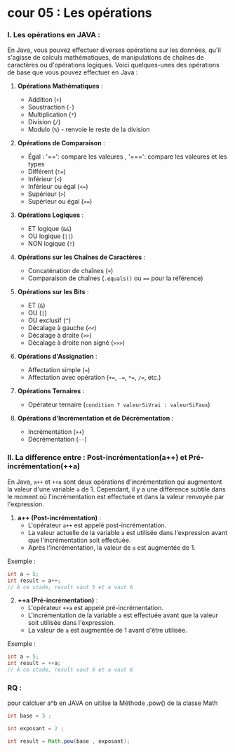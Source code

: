 # cour 05 : Les opérations

### I. Les opérations en JAVA :

En Java, vous pouvez effectuer diverses opérations sur les données, qu'il s'agisse de calculs mathématiques, de manipulations de chaînes de caractères ou d'opérations logiques. Voici quelques-unes des opérations de base que vous pouvez effectuer en Java :

1. **Opérations Mathématiques** :
   - Addition (`+`)
   - Soustraction (`-`)
   - Multiplication (`*`)
   - Division (`/`)
   - Modulo (`%`) - renvoie le reste de la division

2. **Opérations de Comparaison** :
   - Égal : '==': compare les valeures , '===': compare les valeures et les types
   - Différent (`!=`)
   - Inférieur (`<`)
   - Inférieur ou égal (`<=`)
   - Supérieur (`>`)
   - Supérieur ou égal (`>=`)

3. **Opérations Logiques** :
   - ET logique (`&&`)
   - OU logique (`||`)
   - NON logique (`!`)

4. **Opérations sur les Chaînes de Caractères** :
   - Concaténation de chaînes (`+`)
   - Comparaison de chaînes (`.equals()` ou `==` pour la référence)

5. **Opérations sur les Bits** :
   - ET (`&`)
   - OU (`|`)
   - OU exclusif (`^`)
   - Décalage à gauche (`<<`)
   - Décalage à droite (`>>`)
   - Décalage à droite non signé (`>>>`)

6. **Opérations d'Assignation** :
   - Affectation simple (`=`)
   - Affectation avec opération (`+=`, `-=`, `*=`, `/=`, etc.)


7. **Opérations Ternaires** :
   - Opérateur ternaire (`condition ? valeurSiVrai : valeurSiFaux`)

8. **Opérations d'Incrémentation et de Décrémentation** :
    - Incrémentation (`++`)
    - Décrémentation (`--`)

### II. La difference entre : Post-incrémentation(a++) et Pré-incrémentation(++a)

En Java, `a++` et `++a` sont deux opérations d'incrémentation qui augmentent la valeur d'une variable `a` de 1. Cependant, il y a une différence subtile dans le moment où l'incrémentation est effectuée et dans la valeur renvoyée par l'expression.

1. **a++ (Post-incrémentation)** :
   - L'opérateur `a++` est appelé post-incrémentation.
   - La valeur actuelle de la variable `a` est utilisée dans l'expression avant que l'incrémentation soit effectuée.
   - Après l'incrémentation, la valeur de `a` est augmentée de 1.

Exemple :

```java
int a = 5;
int result = a++;
// À ce stade, result vaut 5 et a vaut 6
```

2. **++a (Pré-incrémentation)** :
   - L'opérateur `++a` est appelé pré-incrémentation.
   - L'incrémentation de la variable `a` est effectuée avant que la valeur soit utilisée dans l'expression.
   - La valeur de `a` est augmentée de 1 avant d'être utilisée.

Exemple :

```java
int a = 5;
int result = ++a;
// À ce stade, result vaut 6 et a vaut 6
```


### RQ :

pour calcluer a^b en JAVA on uitilse la Méthode .pow() de la classe Math 

```java 
int base = 3 ;

int exposant = 2 ;

int result = Math.pow(base , exposant);


```